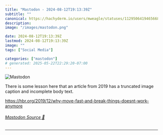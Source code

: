 ```yaml
---
title: "Mastodon - 2024-08-12T19:13:39Z"
subtitle: ""
canonical: https://hachyderm.io/users/mweagle/statuses/112950641946566811
description:
image: "/images/mastodon.png"

date: 2024-08-12T19:13:39Z
lastmod: 2024-08-12T19:13:39Z
image: ""
tags: ["Social Media"]

categories: ["mastodon"]
# generated: 2025-05-22T22:29:20-07:00
---
```

![Mastodon](/images/mastodon.png)

<p>There is some lesson here that an article from 2019 has a truncated image caption and incomplete body text. </p><p><a href="https://hbr.org/2019/12/why-move-fast-and-break-things-doesnt-work-anymore" target="_blank" rel="nofollow noopener noreferrer" translate="no"><span class="invisible">https://</span><span class="ellipsis">hbr.org/2019/12/why-move-fast-</span><span class="invisible">and-break-things-doesnt-work-anymore</span></a></p>


###### [Mastodon Source 🐘](https://hachyderm.io/@mweagle/112950641946566811)

___
